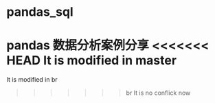 # pandas_sql

pandas 数据分析案例分享
<<<<<<< HEAD
It is modified in master
=======
It is modified in br
>>>>>>> br
It is no conflick now
